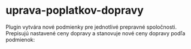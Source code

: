 # uprava-poplatkov-dopravy
Plugin vytvára nové podmienky pre jednotlivé prepravné spoločnosti. Prepisujú nastavené ceny dopravy a stanovuje nové ceny dopravy podľa podmienok:
